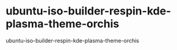 # ubuntu-iso-builder-respin-kde-plasma-theme-orchis
ubuntu-iso-builder-respin-kde-plasma-theme-orchis
